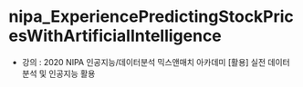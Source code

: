 # nipa_ExperiencePredictingStockPricesWithArtificialIntelligence

- 강의 :
  2020 NIPA 인공지능/데이터분석 믹스앤매치 아카데미
  [활용] 실전 데이터 분석 및 인공지능 활용
